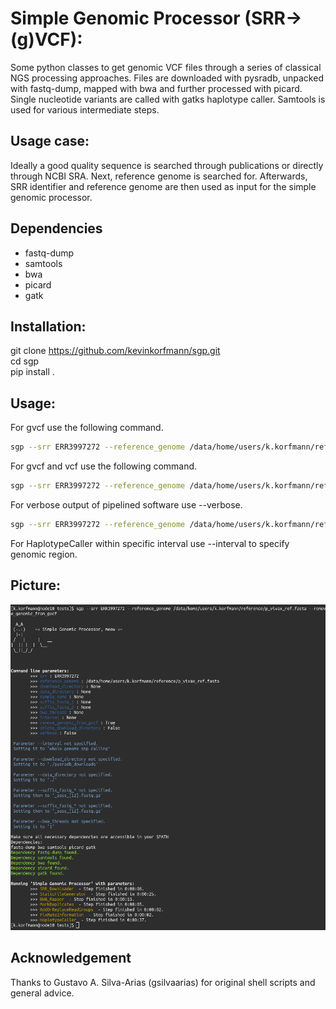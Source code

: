 # Simple Genomic Processor (SRR->(g)VCF): 
Some python classes to get genomic VCF files through a series of classical NGS processing approaches. Files are downloaded with pysradb, unpacked with fastq-dump, mapped with bwa and further processed with picard. Single nucleotide variants are called with gatks haplotype caller. Samtools is used for various intermediate steps.

## Usage case:
Ideally a good quality sequence is searched through publications or directly through NCBI SRA. Next, reference genome is searched for. Afterwards, SRR identifier and reference genome are then used as input for the simple genomic processor.

## Dependencies
- fastq-dump          
- samtools   
- bwa    
- picard   
- gatk   

## Installation:

git clone https://github.com/kevinkorfmann/sgp.git    
cd sgp     
pip install .     

## Usage:
For gvcf use the following command.
```bash
sgp --srr ERR3997272 --reference_genome /data/home/users/k.korfmann/reference/p_vivax_ref.fasta 
```
For gvcf and vcf use the following command.
```bash
sgp --srr ERR3997272 --reference_genome /data/home/users/k.korfmann/reference/p_vivax_ref.fasta --remove_genomic_from_gvcf
```
For verbose output of pipelined software use --verbose.    
```bash
sgp --srr ERR3997272 --reference_genome /data/home/users/k.korfmann/reference/p_vivax_ref.fasta --verbose 
```

For HaplotypeCaller within specific interval use --interval to specify genomic region.




## Picture:

![](sgp.png)

## Acknowledgement
Thanks to Gustavo A. Silva-Arias (gsilvaarias) for original shell scripts and general advice.
